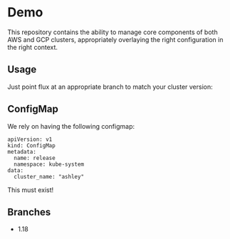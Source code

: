 # Demo

This repository contains the ability to manage core components of both AWS and
GCP clusters, appropriately overlaying the right configuration in the right
context.

## Usage

Just point flux at an appropriate branch to match your cluster version:

## ConfigMap

We rely on having the following configmap:

```
apiVersion: v1
kind: ConfigMap
metadata:
  name: release
  namespace: kube-system
data:
  cluster_name: "ashley"
```

This must exist!

## Branches

* 1.18
